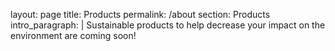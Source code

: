 layout: page
title: Products
permalink: /about
section: Products
intro_paragraph: |
  Sustainable products to help decrease your impact on the environment are
  coming soon!
